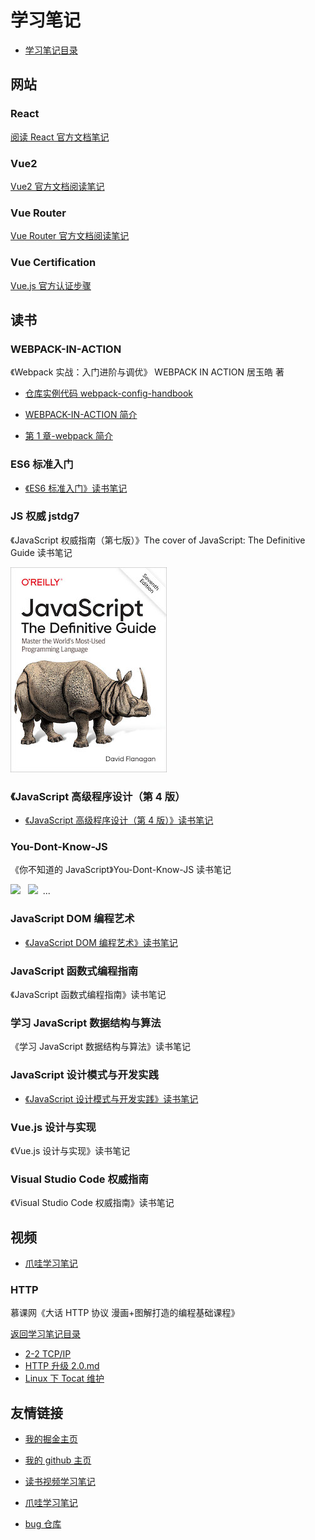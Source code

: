 # 学习笔记

- [学习笔记目录](/README.md)

## 网站

### React

[阅读 React 官方文档笔记](/website/react/README.md)

### Vue2

[Vue2 官方文档阅读笔记](/website/vue/README.md)

### Vue Router

[Vue Router 官方文档阅读笔记](/website/vue-router/README.md)

### Vue Certification

[Vue.js 官方认证步骤](/Vue_Certification/README.md)

## 读书

### WEBPACK-IN-ACTION

《Webpack 实战：入门进阶与调优》 WEBPACK IN ACTION 居玉皓 著

- [仓库实例代码 webpack-config-handbook](https://github.com/yuhaoju/webpack-config-handbook)

- [WEBPACK-IN-ACTION 简介](/WEBPACK-IN-ACTION/README.md)

- [第 1 章-webpack 简介](/WEBPACK-IN-ACTION/第1章-webpack简介.md)

### ES6 标准入门

- [《ES6 标准入门》读书笔记](/book/es6-standards/README.md)

### JS 权威 jstdg7

《JavaScript 权威指南（第七版）》The cover of JavaScript: The Definitive Guide 读书笔记

![The cover of JavaScript: The Definitive Guide](/imgs/jstdg7.jpg)

### 《JavaScript 高级程序设计（第 4 版）

- [《JavaScript 高级程序设计（第 4 版）》读书笔记](/book/professional-JavaScript-for-web-developers-4th-edition/README.md)

### You-Dont-Know-JS

《你不知道的 JavaScript》You-Dont-Know-JS 读书笔记

<a href="https://leanpub.com/ydkjsy-get-started"><img src="get-started/images/cover.png" width="75"></a>&nbsp;&nbsp;
<a href="https://leanpub.com/ydkjsy-scope-closures"><img src="scope-closures/images/cover.png" width="75"></a>&nbsp;&nbsp;...

### JavaScript DOM 编程艺术

- [《JavaScript DOM 编程艺术》读书笔记](/book/javascript-dom/README.md)

### JavaScript 函数式编程指南

《JavaScript 函数式编程指南》读书笔记

### 学习 JavaScript 数据结构与算法

《学习 JavaScript 数据结构与算法》读书笔记

### JavaScript 设计模式与开发实践

- [《JavaScript 设计模式与开发实践》读书笔记](/book/javascript-design-pattern/README.md)

### Vue.js 设计与实现

《Vue.js 设计与实现》读书笔记

### Visual Studio Code 权威指南

《Visual Studio Code 权威指南》读书笔记

## 视频

- [爪哇学习笔记](https://github.com/djsz3y/zhaowa-study-notes)

### HTTP

慕课网《大话 HTTP 协议 漫画+图解打造的编程基础课程》

[返回学习笔记目录](/README.md)

- [2-2 TCP/IP](/video/HTTP/TCPIP.md)
- [HTTP 升级 2.0.md](/video/HTTP/HTTP升级2.0.md)
- [Linux 下 Tocat 维护](/video/HTTP/Linux下Tocat维护.md)

## 友情链接

- [我的掘金主页](https://juejin.cn/user/1042768423037150)

- [我的 github 主页](https://github.com/djsz3y)

- [读书视频学习笔记](https://github.com/djsz3y/learning-notes)

- [爪哇学习笔记](https://github.com/djsz3y/zhaowa-study-notes)

- [bug 仓库](https://github.com/djsz3y/bug-repository)
